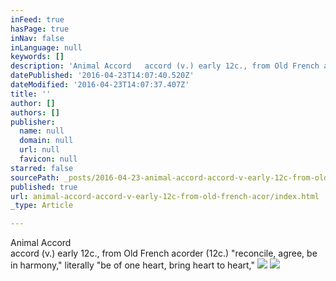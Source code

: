 ```yaml
---
inFeed: true
hasPage: true
inNav: false
inLanguage: null
keywords: []
description: 'Animal Accord   accord (v.) early 12c., from Old French acorder (12c.) “reconcile, agree, be in harmony,” literally “be of one heart, bring heart to heart,“'
datePublished: '2016-04-23T14:07:40.520Z'
dateModified: '2016-04-23T14:07:37.407Z'
title: ''
author: []
authors: []
publisher:
  name: null
  domain: null
  url: null
  favicon: null
starred: false
sourcePath: _posts/2016-04-23-animal-accord-accord-v-early-12c-from-old-french-acor.md
published: true
url: animal-accord-accord-v-early-12c-from-old-french-acor/index.html
_type: Article

---
```

Animal Accord   
accord (v.) early 12c., from Old French acorder (12c.) "reconcile, agree, be in harmony," literally "be of one heart, bring heart to heart,"
![](https://the-grid-user-content.s3-us-west-2.amazonaws.com/6aa7f925-1222-4c9e-9d1e-1f24c071b785.jpg)
![](https://the-grid-user-content.s3-us-west-2.amazonaws.com/4fa2bfd2-0ecd-48fc-b7dc-afb3f32931b7.jpg)